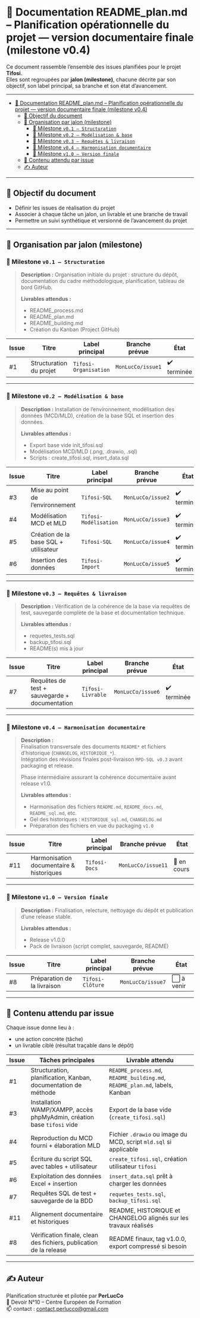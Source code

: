 # 📎 Documentation README_plan.md – Planification opérationnelle du projet — version documentaire finale (milestone v0.4)

Ce document rassemble l’ensemble des issues planifiées pour le projet **Tifosi**.  
Elles sont regroupées par **jalon (milestone)**, chacune décrite par son objectif, son label principal, sa branche et son état d’avancement.

---

- [📎 Documentation README\_plan.md – Planification opérationnelle du projet — version documentaire finale (milestone v0.4)](#-documentation-readme_planmd--planification-opérationnelle-du-projet--version-documentaire-finale-milestone-v04)
  - [🎯 Objectif du document](#-objectif-du-document)
  - [🧩 Organisation par jalon (milestone)](#-organisation-par-jalon-milestone)
    - [🚩 Milestone `v0.1 – Structuration`](#-milestone-v01--structuration)
    - [🚩 Milestone `v0.2 – Modélisation & base`](#-milestone-v02--modélisation--base)
    - [🚩 Milestone `v0.3 – Requêtes & livraison`](#-milestone-v03--requêtes--livraison)
    - [🚩 Milestone `v0.4 – Harmonisation documentaire`](#-milestone-v04--harmonisation-documentaire)
    - [🚩 Milestone `v1.0 – Version finale`](#-milestone-v10--version-finale)
  - [🧰 Contenu attendu par issue](#-contenu-attendu-par-issue)
  - [✍️ Auteur](#️-auteur)

---

## 🎯 Objectif du document

- Définir les issues de réalisation du projet
- Associer à chaque tâche un jalon, un livrable et une branche de travail
- Permettre un suivi synthétique et versionné de l’avancement du projet

---

## 🧩 Organisation par jalon (milestone)

### 🚩 Milestone `v0.1 – Structuration`

> **Description :**
> Organisation initiale du projet : structure du dépôt, documentation du cadre méthodologique, planification, tableau de bord GitHub.
>
> **Livrables attendus :**
>
> - README_process.md
> - README_plan.md
> - README_building.md
> - Création du Kanban (Project GitHub)

|Issue|Titre | Label principal | Branche prévue | État |
|-|-|-|-|-|
| #1 | Structuration du projet | `Tifosi-Organisation` | `MonLucCo/issue1` | ✔️ terminée |

---

### 🚩 Milestone `v0.2 – Modélisation & base`

> **Description :**
> Installation de l’environnement, modélisation des données (MCD/MLD), création de la base SQL et insertion des données.
>
> **Livrables attendus :**
>
> - Export base vide init_tifosi.sql
> - Modélisation MCD/MLD (.png, .drawio, .sql)
> - Scripts : create_tifosi.sql, insert_data.sql

|Issue|Titre | Label principal | Branche prévue | État |
|-|-|-|-|-|
| #3 | Mise au point de l’environnement | `Tifosi-SQL` | `MonLucCo/issue2` | ✔️ terminée |
| #4 | Modélisation MCD et MLD | `Tifosi-Modélisation` | `MonLucCo/issue3`| ✔️ terminée |
| #5 | Création de la base SQL + utilisateur | `Tifosi-SQL` | `MonLucCo/issue4` | ✔️ terminée |
| #6 | Insertion des données | `Tifosi-Import` | `MonLucCo/issue5` | ✔️ terminée |

---

### 🚩 Milestone `v0.3 – Requêtes & livraison`

> **Description :**
> Vérification de la cohérence de la base via requêtes de test, sauvegarde complète de la base et documentation technique.
>
> **Livrables attendus :**
>
> - requetes_tests.sql
> - backup_tifosi.sql
> - README(s) mis à jour

| Issue | Titre | Label principal | Branche prévue | État |
|-|-|-|-|-|
| #7 |Requêtes de test + sauvegarde + documentation|`Tifosi-Livrable`|`MonLucCo/issue6`| ✔️ terminée |

---

### 🚩 Milestone `v0.4 – Harmonisation documentaire`

> **Description :**  
> Finalisation transversale des documents `README*` et fichiers d’historique (`CHANGELOG`, `HISTORIQUE_*`).  
> Intégration des révisions finales post-livraison `MPD-SQL v0.3` avant packaging et release.
>
> Phase intermédiaire assurant la cohérence documentaire avant release v1.0.
>
> **Livrables attendus :**
>
> - Harmonisation des fichiers `README.md`, `README_docs.md`, `README_sql.md`, etc.  
> - Gel des historiques : `HISTORIQUE_sql.md`, `CHANGELOG.md`  
> - Préparation des fichiers en vue du packaging `v1.0`

| Issue | Titre | Label principal | Branche prévue | État |
|-|-|-|-|-|
| #11 | Harmonisation documentaire & historiques | `Tifosi-Docs` | `MonLucCo/issue11` | 🔄 en cours |

---

### 🚩 Milestone `v1.0 – Version finale`

> **Description :**
> Finalisation, relecture, nettoyage du dépôt et publication d’une release stable.
>
> **Livrables attendus :**
>
> - Release v1.0.0
> - Pack de livraison (script complet, sauvegarde, README)

| Issue | Titre | Label principal | Branche prévue | État |
|-|-|-|-|-|
| #8    | Préparation de la livraison | `Tifosi-Clôture`      | `MonLucCo/issue7`     | ⬜ à venir |

---

## 🧰 Contenu attendu par issue

Chaque issue donne lieu à :

- une action concrète (tâche)
- un livrable ciblé (résultat traçable dans le dépôt)

| Issue | Tâches principales | Livrable attendu |
|-|-|-|
| #1 | Structuration, planification, Kanban, documentation de méthode | `README_process.md`, `README_building.md`, `README_plan.md`, labels, Kanban |
| #3 | Installation WAMP/XAMPP, accès phpMyAdmin, création base `tifosi` vide | Export de la base vide (`create_tifosi.sql`) |
| #4 | Reproduction du MCD fourni + élaboration MLD | Fichier `.drawio` ou image du MCD, script `mld.sql` si applicable |
| #5 | Écriture du script SQL avec tables + utilisateur | `create_tifosi.sql`, création utilisateur `tifosi` |
| #6 | Exploitation des données Excel + insertion | `insert_data.sql` prêt à charger les données |
| #7 | Requêtes SQL de test + sauvegarde de la BDD | `requetes_tests.sql`, `backup_tifosi.sql` |
| #11 | Alignement documentaire et historiques | README, HISTORIQUE et CHANGELOG alignés sur les travaux réalisés |
| #8 | Vérification finale, clean des fichiers, publication de la release | README finaux, tag v1.0.0, export compressé si besoin |

---

## ✍️ Auteur

Planification structurée et pilotée par **PerLucCo**  
📌 Devoir N°10 – Centre Européen de Formation  
📫 contact : [contact.perlucco@gmail.com](mailto:contact.perlucco@gmail.com)
